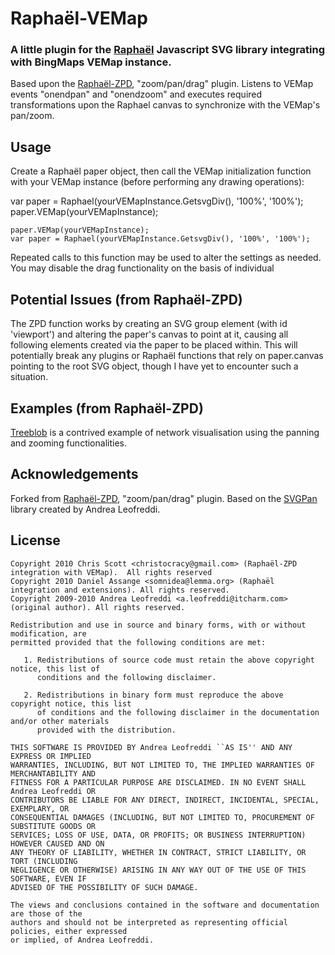 # Raphaël-VEMap
### A little plugin for the [Raphaël](http://raphaeljs.com/) Javascript SVG library integrating with BingMaps VEMap instance.  

Based upon the [Raphaël-ZPD](https://github.com/somnidea/raphael-zpd), "zoom/pan/drag" plugin.  Listens to VEMap events "onendpan" and "onendzoom" and executes required transformations upon the Raphael canvas to synchronize with the VEMap's pan/zoom.
## Usage

Create a Raphaël paper object, then call the VEMap initialization function with your VEMap instance (before performing any drawing operations):

  var paper = Raphael(yourVEMapInstance.GetsvgDiv(), '100%', '100%');
  paper.VEMap(yourVEMapInstance);
    
	paper.VEMap(yourVEMapInstance);
	var paper = Raphael(yourVEMapInstance.GetsvgDiv(), '100%', '100%');

Repeated calls to this function may be used to alter the settings as needed. You may disable the drag functionality on the basis of individual 

## Potential Issues (from Raphaël-ZPD)

The ZPD function works by creating an SVG group element (with id 'viewport') and altering the paper's canvas to point at it, causing all following elements created via the paper to be placed within. This will potentially break any plugins or Raphaël functions that rely on paper.canvas pointing to the root SVG object, though I have yet to encounter such a situation.

## Examples (from Raphaël-ZPD)

[Treeblob](http://www.lemma.org/experiments/treeblob/) is a contrived example of network visualisation using the panning and zooming functionalities.

## Acknowledgements
Forked from [Raphaël-ZPD](https://github.com/somnidea/raphael-zpd), "zoom/pan/drag" plugin.
Based on the [SVGPan](http://code.google.com/p/svgpan/) library created by Andrea Leofreddi.

## License
	Copyright 2010 Chris Scott <christocracy@gmail.com> (Raphaël-ZPD integration with VEMap).  All rights reserved
	Copyright 2010 Daniel Assange <somnidea@lemma.org> (Raphaël integration and extensions). All rights reserved.
	Copyright 2009-2010 Andrea Leofreddi <a.leofreddi@itcharm.com> (original author). All rights reserved.

	Redistribution and use in source and binary forms, with or without modification, are
	permitted provided that the following conditions are met:
	
	   1. Redistributions of source code must retain the above copyright notice, this list of
	      conditions and the following disclaimer.
	
	   2. Redistributions in binary form must reproduce the above copyright notice, this list
	      of conditions and the following disclaimer in the documentation and/or other materials
	      provided with the distribution.
	
	THIS SOFTWARE IS PROVIDED BY Andrea Leofreddi ``AS IS'' AND ANY EXPRESS OR IMPLIED
	WARRANTIES, INCLUDING, BUT NOT LIMITED TO, THE IMPLIED WARRANTIES OF MERCHANTABILITY AND
	FITNESS FOR A PARTICULAR PURPOSE ARE DISCLAIMED. IN NO EVENT SHALL Andrea Leofreddi OR
	CONTRIBUTORS BE LIABLE FOR ANY DIRECT, INDIRECT, INCIDENTAL, SPECIAL, EXEMPLARY, OR
	CONSEQUENTIAL DAMAGES (INCLUDING, BUT NOT LIMITED TO, PROCUREMENT OF SUBSTITUTE GOODS OR
	SERVICES; LOSS OF USE, DATA, OR PROFITS; OR BUSINESS INTERRUPTION) HOWEVER CAUSED AND ON
	ANY THEORY OF LIABILITY, WHETHER IN CONTRACT, STRICT LIABILITY, OR TORT (INCLUDING
	NEGLIGENCE OR OTHERWISE) ARISING IN ANY WAY OUT OF THE USE OF THIS SOFTWARE, EVEN IF
	ADVISED OF THE POSSIBILITY OF SUCH DAMAGE.
	
	The views and conclusions contained in the software and documentation are those of the
	authors and should not be interpreted as representing official policies, either expressed
	or implied, of Andrea Leofreddi.

